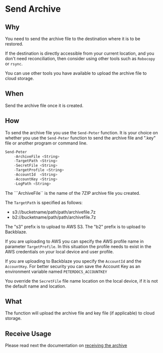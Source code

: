 # Send Archive

## Why

You need to send the archive file to the destination where it is to be restored.

If the destination is directly accessible from your current location, and you
don't need reconciliation, then consider using other tools such as
```Robocopy``` or ```rsync```.

You can use other tools you have available to upload the archive file to
cloud storage.

## When

Send the archive file once it is created.

## How

To send the archive file you use the ```Send-Peter``` function.  It is your choice
on whether you use the ```Send-Peter``` function to send the archive file and ".key"
file or another program or command line.

```powershell
Send-Peter
    -ArchiveFile <String>
    -TargetPath <String>
    -SecretFile <String>
    -TargetProfile <String>
    -AccountId  <String>
    -AccountKey <String>
    -LogPath <String>
```

The ```ArchiveFile`` is the name of the 7ZIP archive file you created.

The ```TargetPath``` is specified as follows:

* s3://bucketname/path/path/archivefile.7z
* b2://bucketname/path/path/archivefile.7z

The "s3" prefix is to upload to AWS S3.  The "b2" prefix
is to upload to Backblaze.

If you are uploading to AWS you can specify the AWS profile name
in parameter ```TargetProfile```.  In this situation the profile
needs to exist in the AWS credentials on your local device and user profile.

If you are uploading to Backblaze you specify the ```AccountId``` and the
```AccountKey```.  For better security you can save the Account Key as an
environment variable named ```PETERDOCS_ACCOUNTKEY```

You override the ```SecretFile``` file name location on the local device,
if it is not the default name and location.

## What

The function will upload the archive file and key file (if applicable) to
cloud storage.

## Receive Usage

Please read next the documentation on [receiving the archive](ReceiveArchive.md)

